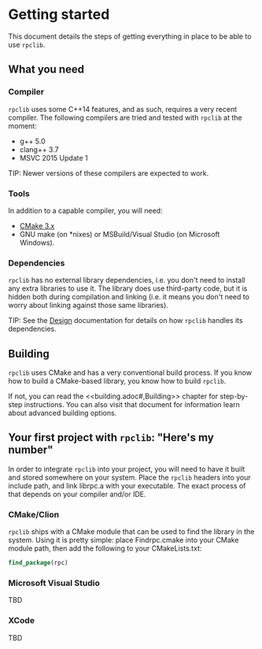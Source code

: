 # Getting started

This document details the steps of getting everything in place to be able to use `rpclib`.

## What you need

### Compiler

`rpclib` uses some C++14 features, and as such, requires a very recent compiler. The following compilers are tried and tested with `rpclib` at the moment:

  * g++ 5.0
  * clang++ 3.7
  * MSVC 2015 Update 1

TIP: Newer versions of these compilers are expected to work.

### Tools

In addition to a capable compiler, you will need:

  * [CMake 3.x](https://cmake.org)
  * GNU make (on \*nixes) or MSBuild/Visual Studio (on Microsoft Windows).

### Dependencies

`rpclib` has no external library dependencies, i.e. you don't need to install any extra libraries to use it. The library does use third-party code, but it is hidden both during compilation and linking (i.e. it means you don't need to worry about linking against those same libraries).

TIP: See the [Design](design.md) documentation for details on how `rpclib` handles its dependencies.


## Building

`rpclib` uses CMake and has a very conventional build process. If you know how to build a CMake-based library, you know how to build `rpclib`.

If not, you can read the <<building.adoc#,Building>> chapter for step-by-step instructions. You can also visit that document for information learn about advanced building options.

## Your first project with `rpclib`: "Here's my number"

In order to integrate `rpclib` into your project, you will need to have it built and stored somewhere on your system. Place the `rpclib` headers into your include path, and link librpc.a with your executable. The exact process of that depends on your compiler and/or IDE.

### CMake/Clion

`rpclib` ships with a CMake module that can be used to find the library in the system. Using it is pretty simple: place Findrpc.cmake into your CMake module path, then add the following to your CMakeLists.txt:

```cmake
find_package(rpc)
```

### Microsoft Visual Studio

TBD

### XCode

TBD
